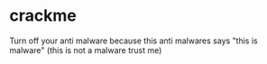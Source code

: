 # crackme
Turn off your anti malware because this anti malwares says "this is malware" (this is not a malware trust me)

